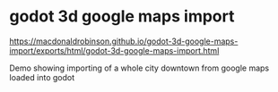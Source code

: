 # godot 3d google maps import

https://macdonaldrobinson.github.io/godot-3d-google-maps-import/exports/html/godot-3d-google-maps-import.html

Demo showing importing of a whole city downtown from google maps loaded into godot
